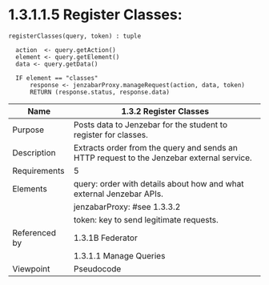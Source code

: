 # 1.3.1.1.5 Register Classes:

```
registerClasses(query, token) : tuple
  
  action  <- query.getAction()
  element <- query.getElement()
  data <- query.getData()

  IF element == "classes"
  	  response <- jenzabarProxy.manageRequest(action, data, token)
      RETURN (response.status, response.data)

```
| Name | 1.3.2 Register Classes|
| ----------- | ----------- |
| Purpose | Posts data to Jenzebar for the student to register for classes. |
| Description | Extracts order from the query and sends an HTTP request to the Jenzebar external service. |
| Requirements | 5|
| Elements | query: order with details about how and what external Jenzebar APIs.
|  | jenzabarProxy: #see 1.3.3.2 |
|  | token: key to send legitimate requests. |
| Referenced by | 1.3.1B Federator |
||1.3.1.1 Manage Queries|
| Viewpoint | Pseudocode|
